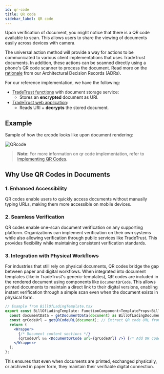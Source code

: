 ```yaml
---
id: qr-code
title: QR code
sidebar_label: QR code
---
```


Upon verification of document, you might notice that there is a QR code available to scan. This allows users to share the viewing of documents easily across devices with camera.

The universal action method will provide a way for actions to be communicated to various client implementations that uses TradeTrust documents. In addition, these actions can be scanned directly using a phone's QR code scanner to process the document. Read more on the [rationale](https://github.com/Open-Attestation/adr/blob/master/universal_actions.md) from our Architectural Decision Records (ADRs).

For our reference implementation, we have the following:

- [TradeTrust functions](https://github.com/TradeTrust/tradetrust-functions) with document storage service:
  - Stores an **encrypted** document as URI.
- [TradeTrust web application](https://github.com/TradeTrust/tradetrust-website):
  - Reads URI + **decrypts** the stored document.

## Example

Sample of how the qrcode looks like upon document rendering:

![QRcode](/docs/reference/tradetrust-website/qrcode.png)

> **Note**: For more information on qr code implementation, refer to [Implementing QR Codes](../../../how-tos/implementing-qr-codes).

## Why Use QR Codes in Documents

### 1. Enhanced Accessibility
QR codes enable users to quickly access documents without manually typing URLs, making them more accessible on mobile devices.

### 2. Seamless Verification
QR codes enable one-scan document verification on any supporting platform. Organizations can implement verification on their own systems while also allowing verification through public services like TradeTrust. This provides flexibility while maintaining consistent verification standards.

### 3. Integration with Physical Workflows
For industries that still rely on physical documents, QR codes bridge the gap between paper and digital workflows. When integrated into document templates (like in TradeTrust's generic-templates), QR codes are included in the rendered document using components like `DocumentQrCode`. This allows printed documents to maintain a direct link to their digital versions, enabling instant verification through a simple scan even when the document exists in physical form.

```jsx
// Example from BillOfLadingTemplate.tsx
export const BillOfLadingTemplate: FunctionComponent<TemplateProps<BillOfLadingSchema>> = ({ document }) => {
  const documentData = getDocumentData(document) as BillOfLadingDocument;
  const qrCodeUrl = getQRCodeURL(document); // Extract QR code URL from document
  return (
    <Wrapper>
      {/* Document content sections */}
      {qrCodeUrl && <DocumentQrCode url={qrCodeUrl} />} {/* Add QR code if URL exists */}
    </Wrapper>
  );
};
```

This ensures that even when documents are printed, exchanged physically, or archived in paper form, they maintain their verifiable digital connection.
